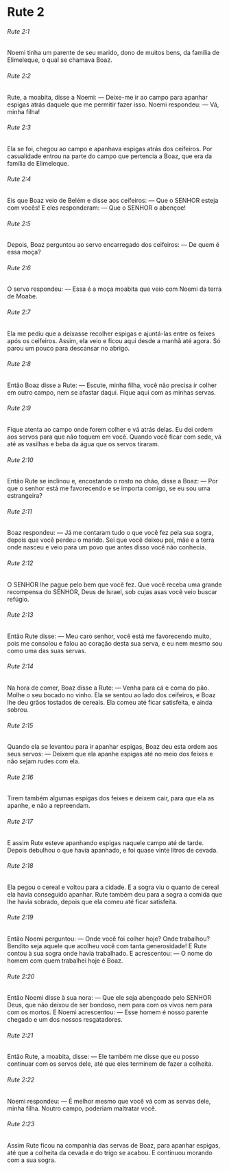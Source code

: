 # Rute 2

###### Rute 2:1

Noemi tinha um parente de seu marido, dono de muitos bens, da família de Elimeleque, o qual se chamava Boaz.

###### Rute 2:2

Rute, a moabita, disse a Noemi: — Deixe-me ir ao campo para apanhar espigas atrás daquele que me permitir fazer isso. Noemi respondeu: — Vá, minha filha!

###### Rute 2:3

Ela se foi, chegou ao campo e apanhava espigas atrás dos ceifeiros. Por casualidade entrou na parte do campo que pertencia a Boaz, que era da família de Elimeleque.

###### Rute 2:4

Eis que Boaz veio de Belém e disse aos ceifeiros: — Que o SENHOR esteja com vocês! E eles responderam: — Que o SENHOR o abençoe!

###### Rute 2:5

Depois, Boaz perguntou ao servo encarregado dos ceifeiros: — De quem é essa moça?

###### Rute 2:6

O servo respondeu: — Essa é a moça moabita que veio com Noemi da terra de Moabe.

###### Rute 2:7

Ela me pediu que a deixasse recolher espigas e ajuntá-las entre os feixes após os ceifeiros. Assim, ela veio e ficou aqui desde a manhã até agora. Só parou um pouco para descansar no abrigo.

###### Rute 2:8

Então Boaz disse a Rute: — Escute, minha filha, você não precisa ir colher em outro campo, nem se afastar daqui. Fique aqui com as minhas servas.

###### Rute 2:9

Fique atenta ao campo onde forem colher e vá atrás delas. Eu dei ordem aos servos para que não toquem em você. Quando você ficar com sede, vá até as vasilhas e beba da água que os servos tiraram.

###### Rute 2:10

Então Rute se inclinou e, encostando o rosto no chão, disse a Boaz: — Por que o senhor está me favorecendo e se importa comigo, se eu sou uma estrangeira?

###### Rute 2:11

Boaz respondeu: — Já me contaram tudo o que você fez pela sua sogra, depois que você perdeu o marido. Sei que você deixou pai, mãe e a terra onde nasceu e veio para um povo que antes disso você não conhecia.

###### Rute 2:12

O SENHOR lhe pague pelo bem que você fez. Que você receba uma grande recompensa do SENHOR, Deus de Israel, sob cujas asas você veio buscar refúgio.

###### Rute 2:13

Então Rute disse: — Meu caro senhor, você está me favorecendo muito, pois me consolou e falou ao coração desta sua serva, e eu nem mesmo sou como uma das suas servas.

###### Rute 2:14

Na hora de comer, Boaz disse a Rute: — Venha para cá e coma do pão. Molhe o seu bocado no vinho. Ela se sentou ao lado dos ceifeiros, e Boaz lhe deu grãos tostados de cereais. Ela comeu até ficar satisfeita, e ainda sobrou.

###### Rute 2:15

Quando ela se levantou para ir apanhar espigas, Boaz deu esta ordem aos seus servos: — Deixem que ela apanhe espigas até no meio dos feixes e não sejam rudes com ela.

###### Rute 2:16

Tirem também algumas espigas dos feixes e deixem cair, para que ela as apanhe, e não a repreendam.

###### Rute 2:17

E assim Rute esteve apanhando espigas naquele campo até de tarde. Depois debulhou o que havia apanhado, e foi quase vinte litros de cevada.

###### Rute 2:18

Ela pegou o cereal e voltou para a cidade. E a sogra viu o quanto de cereal ela havia conseguido apanhar. Rute também deu para a sogra a comida que lhe havia sobrado, depois que ela comeu até ficar satisfeita.

###### Rute 2:19

Então Noemi perguntou: — Onde você foi colher hoje? Onde trabalhou? Bendito seja aquele que acolheu você com tanta generosidade! E Rute contou à sua sogra onde havia trabalhado. E acrescentou: — O nome do homem com quem trabalhei hoje é Boaz.

###### Rute 2:20

Então Noemi disse à sua nora: — Que ele seja abençoado pelo SENHOR Deus, que não deixou de ser bondoso, nem para com os vivos nem para com os mortos. E Noemi acrescentou: — Esse homem é nosso parente chegado e um dos nossos resgatadores.

###### Rute 2:21

Então Rute, a moabita, disse: — Ele também me disse que eu posso continuar com os servos dele, até que eles terminem de fazer a colheita.

###### Rute 2:22

Noemi respondeu: — É melhor mesmo que você vá com as servas dele, minha filha. Noutro campo, poderiam maltratar você.

###### Rute 2:23

Assim Rute ficou na companhia das servas de Boaz, para apanhar espigas, até que a colheita da cevada e do trigo se acabou. E continuou morando com a sua sogra.

